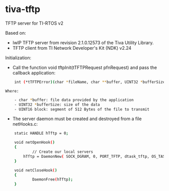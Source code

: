 # tiva-tftp
TFTP server for TI-RTOS v2

Based on:

- lwIP TFTP server from revision 2.1.0.12573 of the Tiva Utility Library.
- TFTP client from TI Network Developer's Kit (NDK) v2.24

Initialization:

- Call the function void tftpInit(tTFTPRequest pfnRequest) and pass the callback application:
```sh
	int (*tTFTPError)(char *fileName, char **buffer, UINT32 *bufferSize, UINT16 block);
```
	Where:
```sh
	- char *buffer: file data provided by the application
	- UINT32 *bufferSize: size of the data
	- UINT16 block: segment of 512 Bytes of the file to transmit
```
- The server daemon must be created and destroyed from a file netHooks.c:
```sh
	static HANDLE hTftp = 0;

	void netOpenHook()
	{
    		// Create our local servers
		hTftp = DaemonNew( SOCK_DGRAM, 0, PORT_TFTP, dtask_tftp, OS_TASKPRINORM, OS_TASKSTKNORM, 0, 1 );
	}

	void netCloseHook()
	{
    		DaemonFree(hTftp);
	}
```
